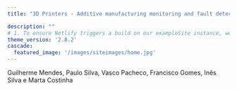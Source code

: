 ```yaml
---
title: "3D Printers - Additive manufacturing monitoring and fault detection"

description: ""
# 1. To ensure Netlify triggers a build on our exampleSite instance, we need to change a file in the exampleSite directory.
theme_version: '2.8.2'
cascade:
  featured_image: '/images/siteimages/home.jpg'
---
```

Guilherme Mendes, Paulo Silva, Vasco Pacheco, Francisco Gomes, Inês Silva e Marta Costinha
